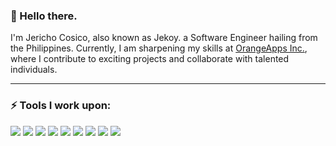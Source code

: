 ### 👋 Hello there.

I'm Jericho Cosico, also known as Jekoy. a Software Engineer hailing from the Philippines. Currently, I am sharpening my skills at [OrangeApps Inc.](https://orangeapps.ph/), where I contribute to exciting projects and collaborate with talented individuals.

------------------------------------------- 

### ⚡ Tools I work upon:

<img src="https://img.shields.io/badge/html5-%23E34F26.svg?style=for-the-badge&logo=html5&logoColor=white"> <img src="https://img.shields.io/badge/-PHP-777BB4?style=for-the-badge&logo=php&logoColor=white"> <img src="https://img.shields.io/badge/-Laravel-FF2D20?style=for-the-badge&logo=laravel&logoColor=white"> <img src="https://img.shields.io/badge/css3%20-%2314354C.svg?&style=for-the-badge&logo=css3&logoColor=white"> <img src="https://img.shields.io/badge/javascript%20-%23323330.svg?&style=for-the-badge&logo=javascript&logoColor=%23F7DF1E"> <img src="https://img.shields.io/badge/-VueJS-4FC08D?style=for-the-badge&logo=vue.js&logoColor=white"> <img src="https://img.shields.io/badge/-NodeJS-339933?style=for-the-badge&logo=Node.js&logoColor=white"> <img src="https://img.shields.io/badge/-Git-F05032?style=for-the-badge&logo=git&logoColor=white"> <img src="https://img.shields.io/jquery.svg?style=for-the-badge&logo=git&logoColor=white">

